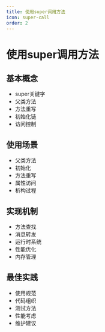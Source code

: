 ```yaml
---
title: 使用super调用方法
icon: super-call
order: 2
---
```


# 使用super调用方法

## 基本概念
- super关键字
- 父类方法
- 方法重写
- 初始化链
- 访问控制

## 使用场景
- 父类方法
- 初始化
- 方法重写
- 属性访问
- 析构过程

## 实现机制
- 方法查找
- 消息转发
- 运行时系统
- 性能优化
- 内存管理

## 最佳实践
- 使用规范
- 代码组织
- 测试方法
- 性能考虑
- 维护建议
